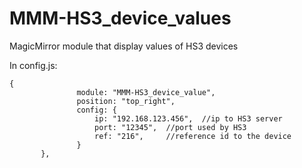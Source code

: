 # MMM-HS3_device_values
MagicMirror module that display values of HS3 devices


In config.js:

    {
                   module: "MMM-HS3_device_value",
                   position: "top_right",
                   config: {
                       ip: "192.168.123.456",  //ip to HS3 server
                       port: "12345",  //port used by HS3
                       ref: "216",     //reference id to the device
                   }
           },